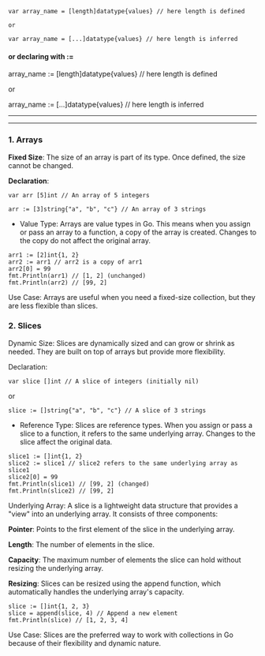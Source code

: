 

```
var array_name = [length]datatype{values} // here length is defined

or

var array_name = [...]datatype{values} // here length is inferred

```



#### or declaring with :=

array_name := [length]datatype{values} // here length is defined

or

array_name := [...]datatype{values} // here length is inferred


---

---

### 1. Arrays

**Fixed Size**: The size of an array is part of its type. Once defined, the size cannot be changed.

**Declaration**:

```
var arr [5]int // An array of 5 integers
```


```
arr := [3]string{"a", "b", "c"} // An array of 3 strings
```

- Value Type: Arrays are value types in Go. This means when you assign or pass an array to a function, a copy of the array is created. Changes to the copy do not affect the original array.

```
arr1 := [2]int{1, 2}
arr2 := arr1 // arr2 is a copy of arr1
arr2[0] = 99
fmt.Println(arr1) // [1, 2] (unchanged)
fmt.Println(arr2) // [99, 2]
```
Use Case: Arrays are useful when you need a fixed-size collection, but they are less flexible than slices.

### 2. Slices
Dynamic Size: Slices are dynamically sized and can grow or shrink as needed. They are built on top of arrays but provide more flexibility.

Declaration:

```
var slice []int // A slice of integers (initially nil)
```

or

```
slice := []string{"a", "b", "c"} // A slice of 3 strings
```

- Reference Type: Slices are reference types. When you assign or pass a slice to a function, it refers to the same underlying array. Changes to the slice affect the original data.

```
slice1 := []int{1, 2}
slice2 := slice1 // slice2 refers to the same underlying array as slice1
slice2[0] = 99
fmt.Println(slice1) // [99, 2] (changed)
fmt.Println(slice2) // [99, 2]
```

Underlying Array: A slice is a lightweight data structure that provides a "view" into an underlying array. It consists of three components:

**Pointer**: Points to the first element of the slice in the underlying array.

**Length**: The number of elements in the slice.

**Capacity**: The maximum number of elements the slice can hold without resizing the underlying array.

**Resizing**: Slices can be resized using the append function, which automatically handles the underlying array's capacity.

```
slice := []int{1, 2, 3}
slice = append(slice, 4) // Append a new element
fmt.Println(slice) // [1, 2, 3, 4]
```

Use Case: Slices are the preferred way to work with collections in Go because of their flexibility and dynamic nature.
